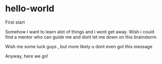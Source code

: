 # hello-world
First start

Somehow i want to learn alot of things and i wont get away. Wish i could find a mentor who can guide me and dont let me down on this brainstorm. 

Wish me some luck guys , but more likely u dont even got this message

Anyway, here we go!
